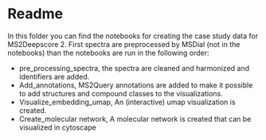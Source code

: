 # Readme

In this folder you can find the notebooks for creating the case study data for MS2Deepscore 2. 
First spectra are preprocessed by MSDial (not in the notebooks) than the notebooks are run in the following order:
- pre_processing_spectra, the spectra are cleaned and harmonized and identifiers are added.
- Add_annotations, MS2Query annotations are added to make it possible to add structures and compound classes to the visualizations.
- Visualize_embedding_umap, An (interactive) umap visualization is created.
- Create_molecular network, A molecular network is created that can be visualized in cytoscape